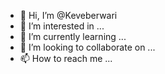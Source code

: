 - 👋 Hi, I’m @Keveberwari
- 👀 I’m interested in ...
- 🌱 I’m currently learning ...
- 💞️ I’m looking to collaborate on ...
- 📫 How to reach me ...

<!---
Keveberwari/Keveberwari is a ✨ special ✨ repository because its `README.md` (this file) appears on your GitHub profile.
You can click the Preview link to take a look at your changes.
--->
